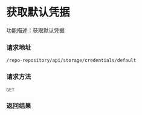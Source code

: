 # 获取默认凭据
功能描述：获取默认凭据

### 请求地址
```
/repo-repository/api/storage/credentials/default
```

### 请求方法
`GET`




### 返回结果

